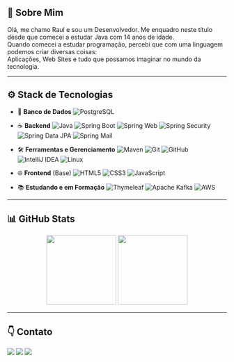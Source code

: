 ## 🌱 Sobre Mim

Olá, me chamo Raul e sou um Desenvolvedor. Me enquadro neste título desde que comecei a estudar Java com 14 anos de idade.  
Quando comecei a estudar programação, percebi que com uma linguagem podemos criar diversas coisas:  
Aplicações, Web Sites e tudo que possamos imaginar no mundo da tecnologia.

---
## ⚙️ Stack de Tecnologias

- 💾 **Banco de Dados**
  ![PostgreSQL](https://img.shields.io/badge/PostgreSQL-4169E1?style=flat&logo=postgresql&logoColor=white)

- ☕ **Backend**
  ![Java](https://img.shields.io/badge/Java-F89820?style=flat&logo=openjdk&logoColor=white)
  ![Spring Boot](https://img.shields.io/badge/Spring_Boot-6DB33F?style=flat&logo=springboot&logoColor=white)
  ![Spring Web](https://img.shields.io/badge/Spring_Web-00A676?style=flat&logo=spring&logoColor=white)
  ![Spring Security](https://img.shields.io/badge/Spring_Security-009688?style=flat&logo=springsecurity&logoColor=white)
  ![Spring Data JPA](https://img.shields.io/badge/Spring_Data_JPA-43A047?style=flat&logo=spring&logoColor=white)
  ![Spring Mail](https://img.shields.io/badge/Spring_Mail-388E3C?style=flat&logo=spring&logoColor=white)

- 🛠️ **Ferramentas e Gerenciamento**
  ![Maven](https://img.shields.io/badge/Maven-C71A36?style=flat&logo=apachemaven&logoColor=white)
  ![Git](https://img.shields.io/badge/Git-F05032?style=flat&logo=git&logoColor=white)
  ![GitHub](https://img.shields.io/badge/GitHub-181717?style=flat&logo=github&logoColor=white)
  ![IntelliJ IDEA](https://img.shields.io/badge/IntelliJ_IDEA-000000?style=flat&logo=intellijidea&logoColor=white)
  ![Linux](https://img.shields.io/badge/Linux-FCC624?style=flat&logo=linux&logoColor=black)

- 🌐 **Frontend** (Base)
  ![HTML5](https://img.shields.io/badge/HTML5-E34F26?style=flat&logo=html5&logoColor=white)
  ![CSS3](https://img.shields.io/badge/CSS3-1572B6?style=flat&logo=css3&logoColor=white)
  ![JavaScript](https://img.shields.io/badge/JavaScript-F7DF1E?style=flat&logo=javascript&logoColor=black)

- 📚 **Estudando e em Formação**
  ![Thymeleaf](https://img.shields.io/badge/Thymeleaf-005F0F?style=flat&logo=spring&logoColor=white)
  ![Apache Kafka](https://img.shields.io/badge/Apache_Kafka-231F20?style=flat&logo=apachekafka&logoColor=white)
  ![AWS](https://img.shields.io/badge/AWS-232F3E?style=flat&logo=amazonaws&logoColor=white)

---

## 📊 GitHub Stats

<p align="center">
  <img src="https://github-readme-stats.vercel.app/api?username=letchwl&show_icons=true&theme=dark" height="160"/>
  <img src="https://github-readme-stats.vercel.app/api/top-langs/?username=letchwl&layout=compact&theme=dark" height="160"/>
</p>

---

## 👇 Contato

<p>
  <a href="https://www.linkedin.com"><img src="https://img.shields.io/badge/LinkedIn-0077B5?style=flat&logo=linkedin&logoColor=white"/></a>
  <a href="https://discord.com"><img src="https://img.shields.io/badge/Discord-5865F2?style=flat&logo=discord&logoColor=white"/></a>
  <a href="mailto:seuemail@gmail.com"><img src="https://img.shields.io/badge/Gmail-D14836?style=flat&logo=gmail&logoColor=white"/></a>
</p>

